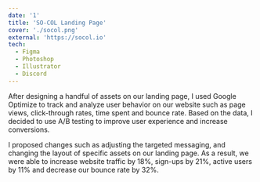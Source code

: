 ```yaml
---
date: '1'
title: 'SO-COL Landing Page'
cover: './socol.png'
external: 'https://socol.io'
tech:
  - Figma
  - Photoshop
  - Illustrator
  - Discord
---
```


After designing a handful of assets on our landing page, I used Google Optimize to track and analyze user behavior on our website such as page views, click-through rates, time spent and bounce rate. Based on the data, I decided to use A/B testing to improve user experience and increase conversions.

I proposed changes such as adjusting the targeted messaging, and changing the layout of specific assets on our landing page. As a result, we were able to increase website traffic by 18%, sign-ups by 21%, active users by 11% and decrease our bounce rate by 32%.
